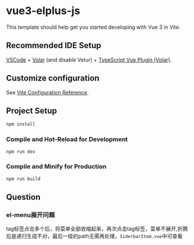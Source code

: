 # vue3-elplus-js

This template should help get you started developing with Vue 3 in Vite.

## Recommended IDE Setup

[VSCode](https://code.visualstudio.com/) + [Volar](https://marketplace.visualstudio.com/items?itemName=Vue.volar) (and disable Vetur) + [TypeScript Vue Plugin (Volar)](https://marketplace.visualstudio.com/items?itemName=Vue.vscode-typescript-vue-plugin).

## Customize configuration

See [Vite Configuration Reference](https://vitejs.dev/config/).

## Project Setup

```sh
npm install
```

### Compile and Hot-Reload for Development

```sh
npm run dev
```

### Compile and Minify for Production

```sh
npm run build
```

## Question

### el-menu展开问题

tag标签点击多个后，将菜单全部收缩起来，再次点击tag标签，菜单不展开,折腾后是递归生成不对，最后一级的path无需再处理，`SiderbarItem.vue`中可查看
